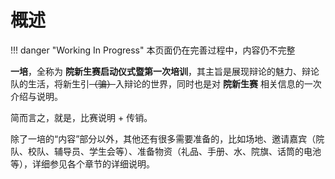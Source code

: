 # 概述

!!! danger "Working In Progress"
    本页面仍在完善过程中，内容仍不完整

**一培**，全称为 **院新生赛启动仪式暨第一次培训**，其主旨是展现辩论的魅力、辩论队的生活，将新生引~~（骗）~~入辩论的世界，同时也是对 **院新生赛** 相关信息的一次介绍与说明。

简而言之，就是，比赛说明 + 传销。

除了一培的“内容”部分以外，其他还有很多需要准备的，比如场地、邀请嘉宾（院队、校队、辅导员、学生会等）、准备物资（礼品、手册、水、院旗、话筒的电池等），详细参见各个章节的详细说明。
